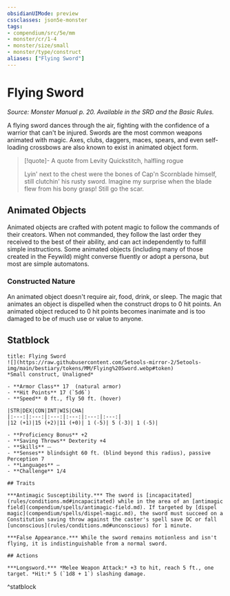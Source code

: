 ```yaml
---
obsidianUIMode: preview
cssclasses: json5e-monster
tags:
- compendium/src/5e/mm
- monster/cr/1-4
- monster/size/small
- monster/type/construct
aliases: ["Flying Sword"]
---
```

# Flying Sword
*Source: Monster Manual p. 20. Available in the SRD and the Basic Rules.*  

A flying sword dances through the air, fighting with the confidence of a warrior that can't be injured. Swords are the most common weapons animated with magic. Axes, clubs, daggers, maces, spears, and even self-loading crossbows are also known to exist in animated object form.

> [!quote]- A quote from Levity Quickstitch, halfling rogue  
> 
> Lyin' next to the chest were the bones of Cap'n Scornblade himself, still clutchin' his rusty sword. Imagine my surprise when the blade flew from his bony grasp! Still go the scar.

## Animated Objects

Animated objects are crafted with potent magic to follow the commands of their creators. When not commanded, they follow the last order they received to the best of their ability, and can act independently to fulfill simple instructions. Some animated objects (including many of those created in the Feywild) might converse fluently or adopt a persona, but most are simple automatons.

### Constructed Nature

An animated object doesn't require air, food, drink, or sleep. The magic that animates an object is dispelled when the construct drops to 0 hit points. An animated object reduced to 0 hit points becomes inanimate and is too damaged to be of much use or value to anyone.

## Statblock

```ad-statblock
title: Flying Sword
![](https://raw.githubusercontent.com/5etools-mirror-2/5etools-img/main/bestiary/tokens/MM/Flying%20Sword.webp#token)
*Small construct, Unaligned*

- **Armor Class** 17  (natural armor)
- **Hit Points** 17 (`5d6`)
- **Speed** 0 ft., fly 50 ft. (hover)

|STR|DEX|CON|INT|WIS|CHA|
|:---:|:---:|:---:|:---:|:---:|:---:|
|12 (+1)|15 (+2)|11 (+0)| 1 (-5)| 5 (-3)| 1 (-5)|

- **Proficiency Bonus** +2
- **Saving Throws** Dexterity +4
- **Skills** ⏤
- **Senses** blindsight 60 ft. (blind beyond this radius), passive Perception 7
- **Languages** —
- **Challenge** 1/4

## Traits

***Antimagic Susceptibility.*** The sword is [incapacitated](rules/conditions.md#incapacitated) while in the area of an [antimagic field](compendium/spells/antimagic-field.md). If targeted by [dispel magic](compendium/spells/dispel-magic.md), the sword must succeed on a Constitution saving throw against the caster's spell save DC or fall [unconscious](rules/conditions.md#unconscious) for 1 minute.

***False Appearance.*** While the sword remains motionless and isn't flying, it is indistinguishable from a normal sword.

## Actions

***Longsword.*** *Melee Weapon Attack:* +3 to hit, reach 5 ft., one target. *Hit:* 5 (`1d8 + 1`) slashing damage.
```
^statblock